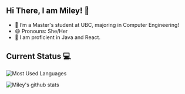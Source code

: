 ## Hi There, I am Miley! 👋
* 🌱 I’m a Master's student at UBC, majoring in Computer Engineering! 
* 😄 Pronouns: She/Her
* 💼 I am proficient in Java and React.

## Current Status 💻
![Most Used Languages](https://github-readme-stats.vercel.app/api/top-langs/?username=mileyzjq&layout=compact)

![Miley's github stats](https://github-readme-stats.vercel.app/api?username=mileyzjq&show_icons=true) 

